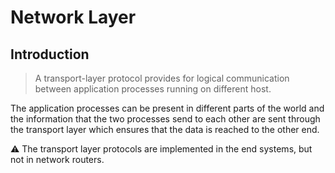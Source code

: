 
# Network Layer

## Introduction 

> A transport-layer protocol provides for logical communication between application processes running on different host.

The application processes can be present in different parts of the world and the information that the two processes send to each other are sent through the transport layer which ensures that the data is reached to the other end.


:warning: The transport layer protocols are implemented in the end systems, but not in network routers.


